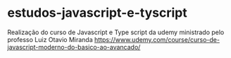 # estudos-javascript-e-tyscript

Realização do curso de Javascript e Type script da udemy ministrado pelo professo Luiz Otavio Miranda
https://www.udemy.com/course/curso-de-javascript-moderno-do-basico-ao-avancado/
